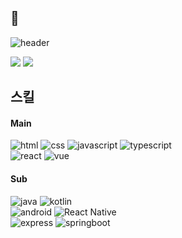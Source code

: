## 👋

![header](https://capsule-render.vercel.app/api?type=soft&section=header&color=edf2ff&height=80&text=Read+Me!&animation=fadeIn&fontColor=4263eb&fontSize=30)

![](https://github-readme-stats.vercel.app/api?username=yanghyeonjin&show_icons=true&theme=graywhite)
![](https://github-readme-stats.vercel.app/api/top-langs/?username=yanghyeonjin&layout=compact&theme=graywhite)

## 스킬
#### Main
<img src="https://img.shields.io/badge/HTML5-E34F26?style=for-the-badge&logo=html5&logoColor=white" alt="html" /> <img src="https://img.shields.io/badge/CSS3-1572B6?style=for-the-badge&logo=css3&logoColor=white" alt="css" /> <img src="https://img.shields.io/badge/JavaScript-F7DF1E?style=for-the-badge&logo=JavaScript&logoColor=white" alt="javascript" /> <img src="https://img.shields.io/badge/TypeScript-007ACC?style=for-the-badge&logo=typescript&logoColor=white" alt="typescript" />
<br>
<img src="https://img.shields.io/badge/React-20232A?style=for-the-badge&logo=react&logoColor=61DAFB" alt="react" /> <img src="https://img.shields.io/badge/Vue.js-35495E?style=for-the-badge&logo=vue.js&logoColor=4FC08D" alt="vue" />

#### Sub
<img src="https://img.shields.io/badge/Java-ED8B00?style=for-the-badge&logo=openjdk&logoColor=white" alt="java" /> <img src="https://img.shields.io/badge/Kotlin-0095D5?&style=for-the-badge&logo=kotlin&logoColor=white" alt="kotlin" />
<br>
<img src="https://img.shields.io/badge/Android-3DDC84?style=for-the-badge&logo=android&logoColor=white" alt="android" /> <img src="https://img.shields.io/badge/react_native-%2320232a.svg?style=for-the-badge&logo=react&logoColor=%2361DAFB" alt="React Native" />
<br>
<img src="https://img.shields.io/badge/Express.js-404D59?style=for-the-badge" alt="express" /> <img src="https://img.shields.io/badge/springboot-6DB33F?style=for-the-badge&logo=springboot&logoColor=white" alt="springboot" /> 

<!--
**yanghyeonjin/yanghyeonjin** is a ✨ _special_ ✨ repository because its `README.md` (this file) appears on your GitHub profile.

Here are some ideas to get you started:

- 🔭 I’m currently working on ...
- 🌱 I’m currently learning ...
- 👯 I’m looking to collaborate on ...
- 🤔 I’m looking for help with ...
- 💬 Ask me about ...
- 📫 How to reach me: ...
- 😄 Pronouns: ...
- ⚡ Fun fact: ...
-->
